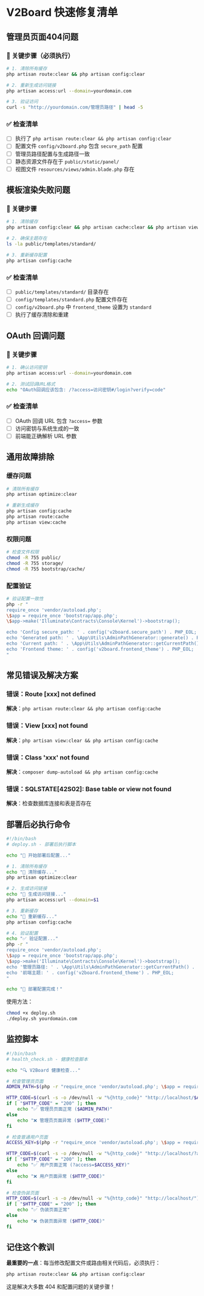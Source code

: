 # V2Board 快速修复清单

## 管理员页面404问题

### 🚨 关键步骤（必须执行）

```bash
# 1. 清除所有缓存
php artisan route:clear && php artisan config:clear

# 2. 重新生成访问链接
php artisan access:url --domain=yourdomain.com

# 3. 验证访问
curl -s "http://yourdomain.com/管理员路径" | head -5
```

### ✅ 检查清单

- [ ] 执行了 `php artisan route:clear && php artisan config:clear`
- [ ] 配置文件 `config/v2board.php` 包含 `secure_path` 配置
- [ ] 管理员路径配置与生成路径一致
- [ ] 静态资源文件存在于 `public/static/panel/`
- [ ] 视图文件 `resources/views/admin.blade.php` 存在

## 模板渲染失败问题

### 🚨 关键步骤

```bash
# 1. 清除缓存
php artisan config:clear && php artisan cache:clear && php artisan view:clear

# 2. 确保主题存在
ls -la public/templates/standard/

# 3. 重新缓存配置
php artisan config:cache
```

### ✅ 检查清单

- [ ] `public/templates/standard/` 目录存在
- [ ] `config/templates/standard.php` 配置文件存在
- [ ] `config/v2board.php` 中 `frontend_theme` 设置为 `standard`
- [ ] 执行了缓存清除和重建

## OAuth 回调问题

### 🚨 关键步骤

```bash
# 1. 确认访问密钥
php artisan access:url --domain=yourdomain.com

# 2. 测试回调URL格式
echo "OAuth回调应该包含: /?access=访问密钥#/login?verify=code"
```

### ✅ 检查清单

- [ ] OAuth 回调 URL 包含 `?access=` 参数
- [ ] 访问密钥与系统生成的一致
- [ ] 前端能正确解析 URL 参数

## 通用故障排除

### 缓存问题
```bash
# 清除所有缓存
php artisan optimize:clear

# 重新生成缓存
php artisan config:cache
php artisan route:cache
php artisan view:cache
```

### 权限问题
```bash
# 检查文件权限
chmod -R 755 public/
chmod -R 755 storage/
chmod -R 755 bootstrap/cache/
```

### 配置验证
```bash
# 验证配置一致性
php -r "
require_once 'vendor/autoload.php';
\$app = require_once 'bootstrap/app.php';
\$app->make('Illuminate\Contracts\Console\Kernel')->bootstrap();

echo 'Config secure_path: ' . config('v2board.secure_path') . PHP_EOL;
echo 'Generated path: ' . \App\Utils\AdminPathGenerator::generate() . PHP_EOL;
echo 'Current path: ' . \App\Utils\AdminPathGenerator::getCurrentPath() . PHP_EOL;
echo 'Frontend theme: ' . config('v2board.frontend_theme') . PHP_EOL;
"
```

## 常见错误及解决方案

### 错误：Route [xxx] not defined
**解决**：`php artisan route:clear && php artisan config:cache`

### 错误：View [xxx] not found
**解决**：`php artisan view:clear && php artisan config:cache`

### 错误：Class 'xxx' not found
**解决**：`composer dump-autoload && php artisan config:cache`

### 错误：SQLSTATE[42S02]: Base table or view not found
**解决**：检查数据库连接和表是否存在

## 部署后必执行命令

```bash
#!/bin/bash
# deploy.sh - 部署后执行脚本

echo "🚀 开始部署后配置..."

# 1. 清除所有缓存
echo "🧹 清除缓存..."
php artisan optimize:clear

# 2. 生成访问链接
echo "🔗 生成访问链接..."
php artisan access:url --domain=$1

# 3. 重新缓存
echo "💾 重新缓存..."
php artisan config:cache

# 4. 验证配置
echo "✅ 验证配置..."
php -r "
require_once 'vendor/autoload.php';
\$app = require_once 'bootstrap/app.php';
\$app->make('Illuminate\Contracts\Console\Kernel')->bootstrap();
echo '管理员路径: ' . \App\Utils\AdminPathGenerator::getCurrentPath() . PHP_EOL;
echo '前端主题: ' . config('v2board.frontend_theme') . PHP_EOL;
"

echo "🎉 部署配置完成！"
```

使用方法：
```bash
chmod +x deploy.sh
./deploy.sh yourdomain.com
```

## 监控脚本

```bash
#!/bin/bash
# health_check.sh - 健康检查脚本

echo "🔍 V2Board 健康检查..."

# 检查管理员页面
ADMIN_PATH=$(php -r "require_once 'vendor/autoload.php'; \$app = require_once 'bootstrap/app.php'; \$app->make('Illuminate\Contracts\Console\Kernel')->bootstrap(); echo \App\Utils\AdminPathGenerator::getCurrentPath();")

HTTP_CODE=$(curl -s -o /dev/null -w "%{http_code}" "http://localhost/$ADMIN_PATH")
if [ "$HTTP_CODE" = "200" ]; then
    echo "✅ 管理员页面正常 ($ADMIN_PATH)"
else
    echo "❌ 管理员页面异常 ($HTTP_CODE)"
fi

# 检查普通用户页面
ACCESS_KEY=$(php -r "require_once 'vendor/autoload.php'; \$app = require_once 'bootstrap/app.php'; \$app->make('Illuminate\Contracts\Console\Kernel')->bootstrap(); echo substr(md5(config('app.key')), 0, 8);")

HTTP_CODE=$(curl -s -o /dev/null -w "%{http_code}" "http://localhost/?access=$ACCESS_KEY")
if [ "$HTTP_CODE" = "200" ]; then
    echo "✅ 用户页面正常 (?access=$ACCESS_KEY)"
else
    echo "❌ 用户页面异常 ($HTTP_CODE)"
fi

# 检查伪装页面
HTTP_CODE=$(curl -s -o /dev/null -w "%{http_code}" "http://localhost/")
if [ "$HTTP_CODE" = "200" ]; then
    echo "✅ 伪装页面正常"
else
    echo "❌ 伪装页面异常 ($HTTP_CODE)"
fi
```

## 记住这个教训

**最重要的一点**：每当修改配置文件或路由相关代码后，必须执行：

```bash
php artisan route:clear && php artisan config:clear
```

这是解决大多数 404 和配置问题的关键步骤！
